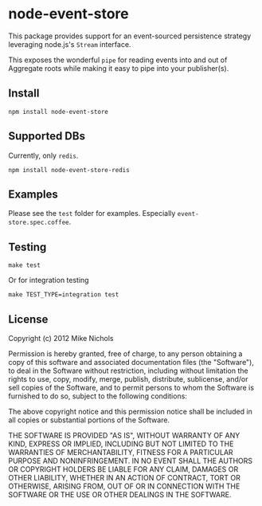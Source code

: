 node-event-store
================

This package provides support for an event-sourced persistence strategy leveraging node.js's `Stream` interface.

This exposes the wonderful `pipe` for reading events into and out of Aggregate roots while making it easy to pipe into your publisher(s).

## Install

`npm install node-event-store`

## Supported DBs

Currently, only `redis`.

`npm install node-event-store-redis`

## Examples

Please see the `test` folder for examples. Especially `event-store.spec.coffee`.


## Testing

    make test

Or for integration testing

    make TEST_TYPE=integration test

## License

Copyright (c) 2012 Mike Nichols

Permission is hereby granted, free of charge, to any person obtaining a copy
of this software and associated documentation files (the "Software"), to deal
in the Software without restriction, including without limitation the rights
to use, copy, modify, merge, publish, distribute, sublicense, and/or sell
copies of the Software, and to permit persons to whom the Software is
furnished to do so, subject to the following conditions:

The above copyright notice and this permission notice shall be included in
all copies or substantial portions of the Software.

THE SOFTWARE IS PROVIDED "AS IS", WITHOUT WARRANTY OF ANY KIND, EXPRESS OR
IMPLIED, INCLUDING BUT NOT LIMITED TO THE WARRANTIES OF MERCHANTABILITY,
FITNESS FOR A PARTICULAR PURPOSE AND NONINFRINGEMENT. IN NO EVENT SHALL THE
AUTHORS OR COPYRIGHT HOLDERS BE LIABLE FOR ANY CLAIM, DAMAGES OR OTHER
LIABILITY, WHETHER IN AN ACTION OF CONTRACT, TORT OR OTHERWISE, ARISING FROM,
OUT OF OR IN CONNECTION WITH THE SOFTWARE OR THE USE OR OTHER DEALINGS IN
THE SOFTWARE.
